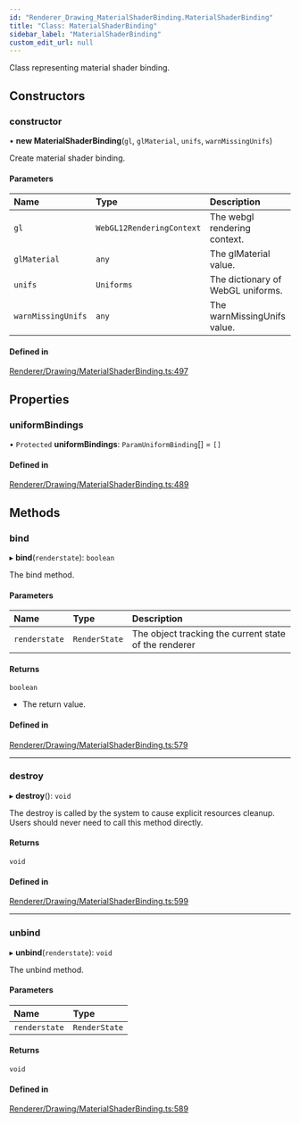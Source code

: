 ```yaml
---
id: "Renderer_Drawing_MaterialShaderBinding.MaterialShaderBinding"
title: "Class: MaterialShaderBinding"
sidebar_label: "MaterialShaderBinding"
custom_edit_url: null
---
```




Class representing material shader binding.

## Constructors

### constructor

• **new MaterialShaderBinding**(`gl`, `glMaterial`, `unifs`, `warnMissingUnifs`)

Create material shader binding.

#### Parameters

| Name | Type | Description |
| :------ | :------ | :------ |
| `gl` | `WebGL12RenderingContext` | The webgl rendering context. |
| `glMaterial` | `any` | The glMaterial value. |
| `unifs` | `Uniforms` | The dictionary of WebGL uniforms. |
| `warnMissingUnifs` | `any` | The warnMissingUnifs value. |

#### Defined in

[Renderer/Drawing/MaterialShaderBinding.ts:497](https://github.com/ZeaInc/zea-engine/blob/cafd1585c/src/Renderer/Drawing/MaterialShaderBinding.ts#L497)

## Properties

### uniformBindings

• `Protected` **uniformBindings**: `ParamUniformBinding`[] = `[]`

#### Defined in

[Renderer/Drawing/MaterialShaderBinding.ts:489](https://github.com/ZeaInc/zea-engine/blob/cafd1585c/src/Renderer/Drawing/MaterialShaderBinding.ts#L489)

## Methods

### bind

▸ **bind**(`renderstate`): `boolean`

The bind method.

#### Parameters

| Name | Type | Description |
| :------ | :------ | :------ |
| `renderstate` | `RenderState` | The object tracking the current state of the renderer |

#### Returns

`boolean`

- The return value.

#### Defined in

[Renderer/Drawing/MaterialShaderBinding.ts:579](https://github.com/ZeaInc/zea-engine/blob/cafd1585c/src/Renderer/Drawing/MaterialShaderBinding.ts#L579)

___

### destroy

▸ **destroy**(): `void`

The destroy is called by the system to cause explicit resources cleanup.
Users should never need to call this method directly.

#### Returns

`void`

#### Defined in

[Renderer/Drawing/MaterialShaderBinding.ts:599](https://github.com/ZeaInc/zea-engine/blob/cafd1585c/src/Renderer/Drawing/MaterialShaderBinding.ts#L599)

___

### unbind

▸ **unbind**(`renderstate`): `void`

The unbind method.

#### Parameters

| Name | Type |
| :------ | :------ |
| `renderstate` | `RenderState` |

#### Returns

`void`

#### Defined in

[Renderer/Drawing/MaterialShaderBinding.ts:589](https://github.com/ZeaInc/zea-engine/blob/cafd1585c/src/Renderer/Drawing/MaterialShaderBinding.ts#L589)

